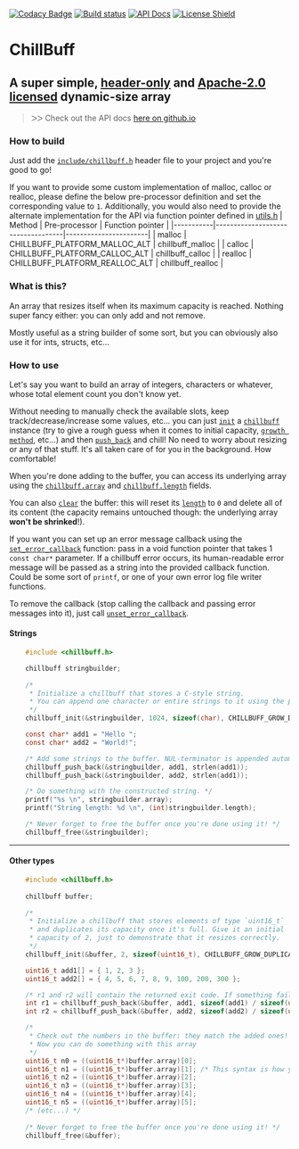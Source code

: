 
[![Codacy Badge](https://api.codacy.com/project/badge/Grade/4020226c209c432eb8a21752fdbc9e41)](https://www.codacy.com/manual/GlitchedPolygons/chillbuff?utm_source=github.com&amp;utm_medium=referral&amp;utm_content=GlitchedPolygons/chillbuff&amp;utm_campaign=Badge_Grade)
[![Build status](https://ci.appveyor.com/api/projects/status/hru1ndvsobkay374/branch/master?svg=true)](https://ci.appveyor.com/project/GlitchedPolygons/chillbuff/branch/master)
[![API Docs](https://img.shields.io/badge/api-docs-informational.svg)](https://glitchedpolygons.github.io/chillbuff/chillbuff_8h.html)
[![License Shield](https://img.shields.io/badge/license-Apache--2.0-orange)](https://github.com/GlitchedPolygons/chillbuff/blob/master/LICENSE)

# ChillBuff
## A super simple, [header-](https://github.com/GlitchedPolygons/chillbuff/blob/master/include/chillbuff.h)[only](https://en.wikipedia.org/wiki/Header-only) and [Apache-2.0 licensed](https://github.com/GlitchedPolygons/chillbuff/blob/master/LICENSE) dynamic-size array

> ᐳᐳ  Check out the API docs [here on github.io](https://glitchedpolygons.github.io/chillbuff/chillbuff_8h.html)

### How to build

Just add the [`include/chillbuff.h`](https://github.com/GlitchedPolygons/chillbuff/blob/master/include/chillbuff.h) header file to your project and you're good to go!

If you want to provide some custom implementation of malloc, calloc or realloc, please define the below pre-processor definition and set the corresponding value to `1`. Additionally, you would also need to provide the alternate implementation for the API via function pointer defined in [utils.h](include/utils.h)
|   Method  |           Pre-processor           |   Function pointer    |
|-----------|-----------------------------------|-----------------------|
|   malloc  |   CHILLBUFF_PLATFORM_MALLOC_ALT   |   chillbuff_malloc    |
|   calloc  |   CHILLBUFF_PLATFORM_CALLOC_ALT   |   chillbuff_calloc    |
|   realloc |   CHILLBUFF_PLATFORM_REALLOC_ALT  |   chillbuff_realloc   |

### What is this?

An array that resizes itself when its maximum capacity is reached. Nothing super fancy either: you can only add and not remove. 

Mostly useful as a string builder of some sort, but you can obviously also use it for ints, structs, etc...

### How to use

Let's say you want to build an array of integers, characters or whatever, whose total element count you don't know yet. 
 
Without needing to manually check the available slots, keep track/decrease/increase some values, etc... you can just [`init`](https://glitchedpolygons.github.io/chillbuff/chillbuff_8h.html#a844e0218ca5032f0daa183b7d54ab7ef) a [`chillbuff`](https://glitchedpolygons.github.io/chillbuff/structchillbuff.html) instance (try to give a rough guess when it comes to initial capacity, [`growth method`](https://glitchedpolygons.github.io/chillbuff/chillbuff_8h.html#a97927f423ae597adaf00d6636d953c4d), etc...) and then [`push_back`](https://glitchedpolygons.github.io/chillbuff/chillbuff_8h.html#ace76acc79c303bbe52210d6ba7765b43) and chill! No need to worry about resizing or any of that stuff. It's all taken care of for you in the background. How comfortable!

When you're done adding to the buffer, you can access its underlying array using the [`chillbuff.array`](https://glitchedpolygons.github.io/chillbuff/structchillbuff.html#ac8c010be0c6998052548372f7d33e614) and [`chillbuff.length`](https://glitchedpolygons.github.io/chillbuff/structchillbuff.html#a8920604755c2669c46a9c28d42c19b4a) fields.
 
You can also [`clear`](https://glitchedpolygons.github.io/chillbuff/chillbuff_8h.html#a8882aaee3d6540ba9c87e520ce3eb1fc) the buffer: this will reset its [`length`](https://glitchedpolygons.github.io/chillbuff/structchillbuff.html#a8920604755c2669c46a9c28d42c19b4a) to `0` and delete all of its content (the capacity remains untouched though: the underlying array **won't be shrinked**!).

If you want you can set up an error message callback using the [`set_error_callback`](https://glitchedpolygons.github.io/chillbuff/chillbuff_8h.html#a97a3a7a54756cdd4ecf7357e3f30412f) function: pass in a void function pointer that takes 1 `const char*` parameter. If a chillbuff error occurs, its human-readable error message will be passed as a string into the provided callback function. Could be some sort of `printf`, or one of your own error log file writer functions. 

To remove the callback (stop calling the callback and passing error messages into it), just call [`unset_error_callback`](https://glitchedpolygons.github.io/chillbuff/chillbuff_8h.html#ac6713a05d7aaf6afb19bf254a9159408).

#### Strings

```C
    #include <chillbuff.h>

    chillbuff stringbuilder;
    
    /* 
     * Initialize a chillbuff that stores a C-style string. 
     * You can append one character or entire strings to it using the push_back function!
     */
    chillbuff_init(&stringbuilder, 1024, sizeof(char), CHILLBUFF_GROW_DUPLICATIVE);

    const char* add1 = "Hello ";
    const char* add2 = "World!";

    /* Add some strings to the buffer. NUL-terminator is appended automatically. */
    chillbuff_push_back(&stringbuilder, add1, strlen(add1));
    chillbuff_push_back(&stringbuilder, add2, strlen(add1));

    /* Do something with the constructed string. */
    printf("%s \n", stringbuilder.array);
    printf("String length: %d \n", (int)stringbuilder.length);

    /* Never forget to free the buffer once you're done using it! */
    chillbuff_free(&stringbuilder);
```
 
---

#### Other types

```C
    #include <chillbuff.h>
    
    chillbuff buffer;
    
    /* 
     * Initialize a chillbuff that stores elements of type `uint16_t` 
     * and duplicates its capacity once it's full. Give it an initial 
     * capacity of 2, just to demonstrate that it resizes correctly.
     */
    chillbuff_init(&buffer, 2, sizeof(uint16_t), CHILLBUFF_GROW_DUPLICATIVE);

    uint16_t add1[] = { 1, 2, 3 };
    uint16_t add2[] = { 4, 5, 6, 7, 8, 9, 100, 200, 300 };

    /* r1 and r2 will contain the returned exit code. If something fails, that is >0 */
    int r1 = chillbuff_push_back(&buffer, add1, sizeof(add1) / sizeof(uint16_t));
    int r2 = chillbuff_push_back(&buffer, add2, sizeof(add2) / sizeof(uint16_t));

    /* 
     * Check out the numbers in the buffer: they match the added ones! 
     * Now you can do something with this array 
     */
    uint16_t n0 = ((uint16_t*)buffer.array)[0];
    uint16_t n1 = ((uint16_t*)buffer.array)[1]; /* This syntax is how you need to dereference/access the array. */
    uint16_t n2 = ((uint16_t*)buffer.array)[2];
    uint16_t n3 = ((uint16_t*)buffer.array)[3];
    uint16_t n4 = ((uint16_t*)buffer.array)[4];
    uint16_t n5 = ((uint16_t*)buffer.array)[5];
    /* (etc...) */
    
    /* Never forget to free the buffer once you're done using it! */
    chillbuff_free(&buffer);
```
